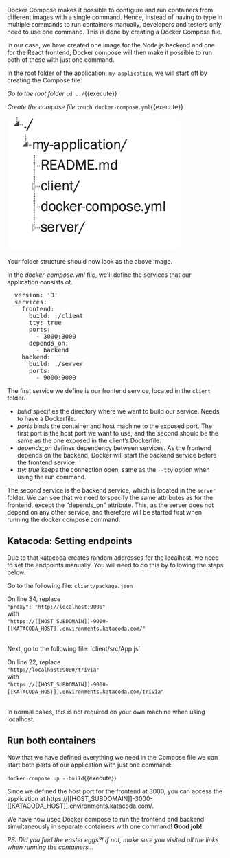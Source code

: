 Docker Compose makes it possible to configure and run containers from different images with a single command. Hence, instead of having to type in multiple commands to run containers manually, developers and testers only need to use one command. This is done by creating a Docker Compose file. 

In our case, we have created one image for the Node.js backend and one for the React frontend, Docker compose will then make it possible to run both of these with just one command.

In the root folder of the application, `my-application`, we will start off by creating the Compose file:

*Go to the root folder* `cd ../`{{execute}}

*Create the compose file* `touch docker-compose.yml`{{execute}}

![Docker5](https://github.com/christinasunnegardh/katacoda-scenarios/blob/master/dockertutorial/assets/5.png?raw=true)

Your folder structure should now look as the above image. 

In the *docker-compose.yml* file, we'll define the services that our application consists of.  

<pre class="file" data-filename="docker-compose.yml" data-target="replace">
  version: '3'
  services:
    frontend:
      build: ./client
      tty: true
      ports:
        - 3000:3000
      depends_on:
        - backend
    backend:
      build: ./server
      ports:
        - 9000:9000
</pre>

The first service we define is our frontend service, located in the `client` folder. 
- *build* specifies the directory where we want to build our service. Needs to have a Dockerfile.
- *ports* binds the container and host machine to the exposed port. The first port is the host port we want to use, and the second should be the same as the one exposed in the client’s Dockerfile.
- *depends_on* defines dependency between services. As the frontend depends on the backend, Docker will start the backend service before the frontend service.
- *tty: true* keeps the connection open, same as the `--tty` option when using the run command.

The second service is the backend service, which is located in the `server` folder. We can see that we need to specify the same attributes as for the frontend, except the “depends_on” attribute. This, as the server does not depend on any other service, and therefore will be started first when running the docker compose command.

## Katacoda: Setting endpoints
Due to that katacoda creates random addresses for the localhost, we need to set the endpoints manually. You will need to do this by following the steps below.

Go to the following file:
`client/package.json`

On line 34, replace   
`"proxy": "http://localhost:9000"`  
with  
`"https://[[HOST_SUBDOMAIN]]-9000-[[KATACODA_HOST]].environments.katacoda.com/"`

<br />
Next, go to the following file: `client/src/App.js`  

On line 22, replace   
`"http://localhost:9000/trivia"`  
with   
`"https://[[HOST_SUBDOMAIN]]-9000-[[KATACODA_HOST]].environments.katacoda.com/trivia"`

<br />
In normal cases, this is not required on your own machine when using localhost.

## Run both containers

Now that we have defined everything we need in the Compose file we can start both parts of our application with just one command: 

`docker-compose up --build`{{execute}}

Since we defined the host port for the frontend at 3000, you can access the application at https://[[HOST_SUBDOMAIN]]-3000-[[KATACODA_HOST]].environments.katacoda.com/. 

We have now used Docker compose to run the frontend and backend simultaneously in separate containers with one command! **Good job!**


*PS: Did you find the easter eggs?! If not, make sure you visited all the links when running the containers...*
